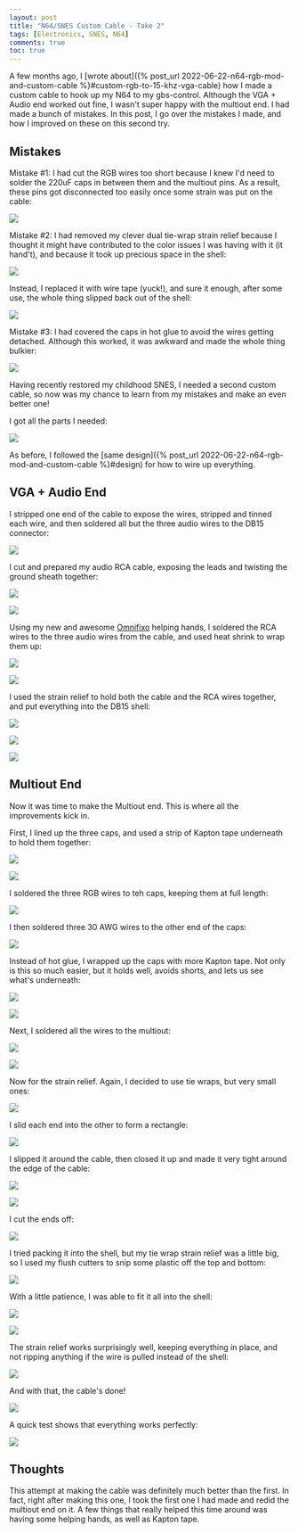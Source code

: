 ```yaml
---
layout: post
title: "N64/SNES Custom Cable - Take 2"
tags: [Electronics, SNES, N64]
comments: true
toc: true
---
```


A few months ago, I [wrote about]({% post_url 2022-06-22-n64-rgb-mod-and-custom-cable %}#custom-rgb-to-15-khz-vga-cable) how I made a custom cable to hook up my N64 to my gbs-control. Although the VGA + Audio end worked out fine, I wasn't super happy with the multiout end. I had made a bunch of mistakes. In this post, I go over the mistakes I made, and how I improved on these on this second try.

## Mistakes

Mistake #1: I had cut the RGB wires too short because I knew I'd need to solder the 220uF caps in between them and the multiout pins. As a result, these pins got disconnected too easily once some strain was put on the cable:

![](/assets/images/n64-rgb-mod-and-custom-cable/IMG_6007.jpg)

Mistake #2: I had removed my clever dual tie-wrap strain relief because I thought it might have contributed to the color issues I was having with it (it hand't), and because it took up precious space in the shell:

![](/assets/images/n64-rgb-mod-and-custom-cable/IMG_6037.jpg)

Instead, I replaced it with wire tape (yuck!), and sure it enough, after some use, the whole thing slipped back out of the shell:

![](/assets/images/n64-rgb-mod-and-custom-cable/IMG_6106.jpg)

Mistake #3: I had covered the caps in hot glue to avoid the wires getting detached. Although this worked, it was awkward and made the whole thing bulkier:

![](/assets/images/n64-rgb-mod-and-custom-cable/IMG_6100.jpg)


Having recently restored my childhood SNES, I needed a second custom cable, so now was my chance to learn from my mistakes and make an even better one!

I got all the parts I needed:

![](/assets/images/multiout-custom-cable-take-2/IMG_8098.jpg)

As before, I followed the [same design]({% post_url 2022-06-22-n64-rgb-mod-and-custom-cable %}#design) for how to wire up everything.


## VGA + Audio End

I stripped one end of the cable to expose the wires, stripped and tinned each wire, and then soldered all but the three audio wires to the DB15 connector:

![](/assets/images/multiout-custom-cable-take-2/IMG_8101.jpg)

I cut and prepared my audio RCA cable, exposing the leads and twisting the ground sheath together:

![](/assets/images/multiout-custom-cable-take-2/IMG_8102.jpg)

![](/assets/images/multiout-custom-cable-take-2/IMG_8103.jpg)

Using my new and awesome [Omnifixo](https://omnifixo.com/) helping hands, I soldered the RCA wires to the three audio wires from the cable, and used heat shrink to wrap them up:

![](/assets/images/multiout-custom-cable-take-2/IMG_8104.jpg)

![](/assets/images/multiout-custom-cable-take-2/IMG_8107.jpg)

I used the strain relief to hold both the cable and the RCA wires together, and put everything into the DB15 shell:

![](/assets/images/multiout-custom-cable-take-2/IMG_8109.jpg)

![](/assets/images/multiout-custom-cable-take-2/IMG_8112.jpg)

![](/assets/images/multiout-custom-cable-take-2/IMG_8114.jpg)


## Multiout End

Now it was time to make the Multiout end. This is where all the improvements kick in.

First, I lined up the three caps, and used a strip of Kapton tape underneath to hold them together:

![](/assets/images/multiout-custom-cable-take-2/IMG_8115.jpg)

![](/assets/images/multiout-custom-cable-take-2/IMG_8116.jpg)

I soldered the three RGB wires to teh caps, keeping them at full length:

![](/assets/images/multiout-custom-cable-take-2/IMG_8117.jpg)

I then soldered three 30 AWG wires to the other end of the caps:

![](/assets/images/multiout-custom-cable-take-2/IMG_8119.jpg)

Instead of hot glue, I wrapped up the caps with more Kapton tape. Not only is this so much easier, but it holds well, avoids shorts, and lets us see what's underneath:

![](/assets/images/multiout-custom-cable-take-2/IMG_8121.jpg)

![](/assets/images/multiout-custom-cable-take-2/IMG_8122.jpg)

Next, I soldered all the wires to the multiout:

![](/assets/images/multiout-custom-cable-take-2/IMG_8128.jpg)

![](/assets/images/multiout-custom-cable-take-2/IMG_8130.jpg)

Now for the strain relief. Again, I decided to use tie wraps, but very small ones:

![](/assets/images/multiout-custom-cable-take-2/IMG_8135.jpg)

I slid each end into the other to form a rectangle:

![](/assets/images/multiout-custom-cable-take-2/IMG_8137.jpg)

I slipped it around the cable, then closed it up and made it very tight around the edge of the cable:

![](/assets/images/multiout-custom-cable-take-2/IMG_8138.jpg)

![](/assets/images/multiout-custom-cable-take-2/IMG_8139.jpg)

I cut the ends off:

![](/assets/images/multiout-custom-cable-take-2/IMG_8140.jpg)

I tried packing it into the shell, but my tie wrap strain relief was a little big, so I used my flush cutters to snip some plastic off the top and bottom:

![](/assets/images/multiout-custom-cable-take-2/IMG_8142.jpg)

With a little patience, I was able to fit it all into the shell:

![](/assets/images/multiout-custom-cable-take-2/IMG_8141.jpg)

![](/assets/images/multiout-custom-cable-take-2/IMG_8144.jpg)

The strain relief works surprisingly well, keeping everything in place, and not ripping anything if the wire is pulled instead of the shell:

![](/assets/images/multiout-custom-cable-take-2/IMG_8146.jpg)

And with that, the cable's done!

![](/assets/images/multiout-custom-cable-take-2/IMG_8150.jpg)

A quick test shows that everything works perfectly:

![](/assets/images/multiout-custom-cable-take-2/IMG_8133.jpg)


## Thoughts

This attempt at making the cable was definitely much better than the first. In fact, right after making this one, I took the first one I had made and redid the multiout end on it. A few things that really helped this time around was having some helping hands, as well as Kapton tape.
